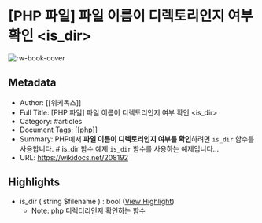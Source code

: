 # [PHP 파일] 파일 이름이 디렉토리인지 여부 확인 <is_dir>

![rw-book-cover](https://wikidocs.net/images/book/코끼리_indItBN_eFS9ll6_839VQFA_uTJk6kG_WFXiWEy.png)

## Metadata
- Author: [[위키독스]]
- Full Title: [PHP 파일] 파일 이름이 디렉토리인지 여부 확인 <is_dir>
- Category: #articles
- Document Tags: [[php]] 
- Summary: PHP에서 **파일 이름이 디렉토리인지 여부를 확인**하려면 `is_dir` 함수를 사용합니다.        # is_dir 함수 예제 `is_dir` 함수를 사용하는 예제입니다…
- URL: https://wikidocs.net/208192

## Highlights
- is_dir ( string $filename ) : bool ([View Highlight](https://read.readwise.io/read/01hg7829177kwcg2y78cmnjpxg))
    - Note: php 디렉터리인지 확인하는 함수
